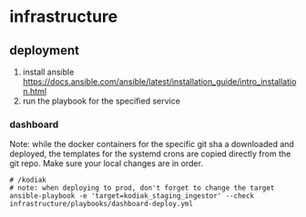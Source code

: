 # infrastructure

## deployment

1. install ansible <https://docs.ansible.com/ansible/latest/installation_guide/intro_installation.html>
2. run the playbook for the specified service

### dashboard

Note: while the docker containers for the specific git sha a downloaded and
deployed, the templates for the systemd crons are copied directly from the git
repo. Make sure your local changes are in order.

```shell
# /kodiak
# note: when deploying to prod, don't forget to change the target
ansible-playbook -e 'target=kodiak_staging_ingestor' --check infrastructure/playbooks/dashboard-deploy.yml 
```
